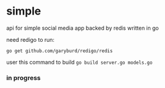 # simple
api for simple social media app backed by redis written in go

need redigo to run:

`go get github.com/garyburd/redigo/redis`

user this command to build
`go build server.go models.go`

### in progress

